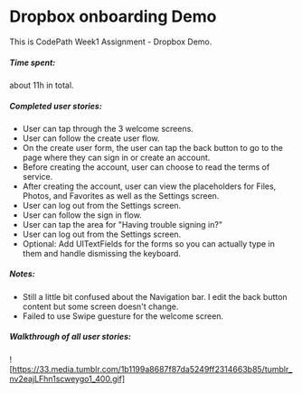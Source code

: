 # Dropbox onboarding Demo

This is CodePath Week1 Assignment - Dropbox Demo. 

##### Time spent: 
about 11h in total.

##### Completed user stories:
- User can tap through the 3 welcome screens.
- User can follow the create user flow.
- On the create user form, the user can tap the back button to go to the page where they can sign in or create an account.
- Before creating the account, user can choose to read the terms of service.
- After creating the account, user can view the placeholders for Files, Photos, and Favorites as well as the Settings screen.
- User can log out from the Settings screen.
- User can follow the sign in flow.
- User can tap the area for "Having trouble signing in?"
- User can log out from the Settings screen.
- Optional: Add UITextFields for the forms so you can actually type in them and handle dismissing the keyboard.

##### Notes:
- Still a little bit confused about the Navigation bar. I edit the back button content but some screen doesn't change. 
- Failed to use Swipe guesture for the welcome screen. 

##### Walkthrough of all user stories:
![https://33.media.tumblr.com/1b1199a8687f87da5249ff2314663b85/tumblr_nv2eajLFhn1scweygo1_400.gif]
